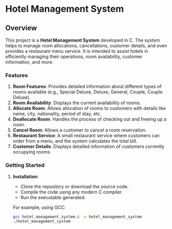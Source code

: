 # Hotel Management System

## Overview

This project is a **Hotel Management System** developed in C. The system helps to manage room allocations, cancellations, customer details, and even provides a restaurant menu service. It is intended to assist hotels in efficiently managing their operations, room availability, customer information, and more.

### Features
1. **Room Features**: Provides detailed information about different types of rooms available (e.g., Special Deluxe, Deluxe, General, Couple, Couple Deluxe).
2. **Room Availability**: Displays the current availability of rooms.
3. **Allocate Room**: Allows allocation of rooms to customers with details like name, city, nationality, period of stay, etc.
4. **Deallocate Room**: Handles the process of checking out and freeing up a room.
5. **Cancel Room**: Allows a customer to cancel a room reservation.
6. **Restaurant Service**: A small restaurant service where customers can order from a menu, and the system calculates the total bill.
7. **Customer Details**: Displays detailed information of customers currently occupying rooms.

### Getting Started

1. **Installation**: 
   - Clone the repository or download the source code.
   - Compile the code using any modern C compiler.
   - Run the executable generated.

   For example, using GCC:
   ```bash
   gcc hotel_management_system.c -o hotel_management_system
   ./hotel_management_system
